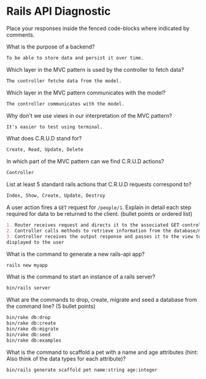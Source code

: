 # Rails API Diagnostic

Place your responses inside the fenced code-blocks where indicated by comments.

What is the purpose of a backend?

```md
To be able to store data and persist it over time.
```

Which layer in the MVC pattern is used by the controller to fetch data?

```md
The controller fetche data from the model.
```

Which layer in the MVC pattern communicates with the model?

```md
The controller communicates with the model.
```

Why don't we use views in our interpretation of the MVC pattern?

```md
It's easier to test using terminal.
```

What does C.R.U.D stand for?

```md
Create, Read, Update, Delete
```

In which part of the MVC pattern can we find C.R.U.D actions?

```md
Controller
```

List at least 5 standard rails actions that C.R.U.D requests correspond to?

```md
Index, Show, Create, Update, Destroy
```

A user action fires a `GET` request for `/people/1`. Explain in detail each step
required for data to be returned to the client. (bullet points or ordered list)

```md
1. Router receives request and directs it to the associated GET controller.
2. Controller calls methods to retrieve information from the database/model
3. Controller receives the output response and passes it to the view to be
displayed to the user
```

What is the command to generate a new rails-api app?

```bash
rails new myapp
```

What is the command to start an instance of a rails server?

```bash
bin/rails server
```

What are the commands to drop, create, migrate and seed a database from the command
line? (5 bullet points)

```bash
bin/rake db:drop
bin/rake db:create
bin/rake db:migrate
bin/rake db:seed
bin/rake db:examples
```

What is the command to scaffold a pet with a name and age attributes (hint:
Also think of the data types for each attribute)?

```bash
bin/rails generate scaffold pet name:string age:integer
```
